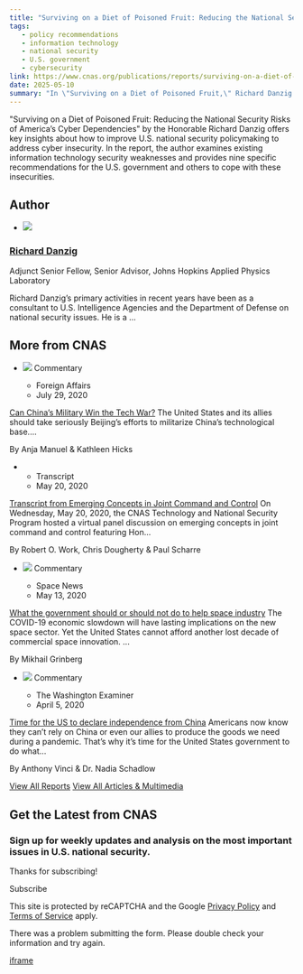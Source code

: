 ```yaml
---
title: "Surviving on a Diet of Poisoned Fruit: Reducing the National Security Risks of America’s Cyber Dependencies | CNAS"
tags:
   - policy recommendations
   - information technology
   - national security
   - U.S. government
   - cybersecurity
link: https://www.cnas.org/publications/reports/surviving-on-a-diet-of-poisoned-fruit-reducing-the-national-security-risks-of-americas-cyber-dependencies
date: 2025-05-10
summary: "In \"Surviving on a Diet of Poisoned Fruit,\" Richard Danzig identifies critical vulnerabilities in U.S. cybersecurity postures and proposes nine actionable recommendations for enhancing national security. His analysis underscores the urgency of addressing these persistent weaknesses, considering the escalating sophistication of cyber threats. Danzig’s insights aim to inform policymakers on bolstering resilience against cyber dependencies, aligning technological strategies with national defense imperatives. This report serves as a vital resource for understanding the intersection of cybersecurity and national security policy development."
---
```


"Surviving on a Diet of Poisoned Fruit: Reducing the National Security Risks of America’s Cyber Dependencies" by the Honorable Richard Danzig offers key insights about how to improve U.S. national security policymaking to address cyber insecurity. In the report, the author examines existing information technology security weaknesses and provides nine specific recommendations for the U.S. government and others to cope with these insecurities.

## Author

- ![](https://s3.us-east-1.amazonaws.com/files.cnas.org/thumbnails/_240xAUTO_crop_center-center_none/DanzigR_WEB_square.jpg)

### [Richard Danzig](https://www.cnas.org/people/richard-j-danzig)


Adjunct Senior Fellow, Senior Advisor, Johns Hopkins Applied Physics Laboratory

Richard Danzig’s primary activities in recent years have been as a consultant to U.S. Intelligence Agencies and the Department of Defense on national security issues. He is a ...



## More from CNAS

- [![](https://s3.us-east-1.amazonaws.com/files.cnas.org/hero/_400x267_crop_center-center_none/China-AI-Cyber-Hero-Getty-min.jpg)](https://www.cnas.org/publications/commentary/can-chinas-military-win-the-tech-war) Commentary


  - Foreign Affairs
  - July 29, 2020

[Can China’s Military Win the Tech War?](https://www.cnas.org/publications/commentary/can-chinas-military-win-the-tech-war)
The United States and its allies should take seriously Beijing’s efforts to militarize China’s technological base....


By
Anja Manuel & Kathleen Hicks

- - Transcript
  - May 20, 2020

[Transcript from Emerging Concepts in Joint Command and Control](https://www.cnas.org/publications/transcript/transcript-from-emerging-concepts-in-joint-command-and-control)
On Wednesday, May 20, 2020, the CNAS Technology and National Security Program hosted a virtual panel discussion on emerging concepts in joint command and control featuring Hon...


By
Robert O. Work, Chris Dougherty & Paul Scharre

- [![](https://s3.us-east-1.amazonaws.com/files.cnas.org/hero/_400x267_crop_center-center_none/Planet-Labs-Dove-Space-Satellites-Getty-Header.png)](https://www.cnas.org/publications/commentary/what-the-government-should-or-should-not-do-to-help-space-industry) Commentary


  - Space News
  - May 13, 2020

[What the government should or should not do to help space industry](https://www.cnas.org/publications/commentary/what-the-government-should-or-should-not-do-to-help-space-industry)
The COVID-19 economic slowdown will have lasting implications on the new space sector. Yet the United States cannot afford another lost decade of commercial space innovation. ...


By
Mikhail Grinberg

- [![](https://s3.us-east-1.amazonaws.com/files.cnas.org/hero/_400x267_crop_center-center_none/Us_China_flag_Getty-Images-min.jpg)](https://www.cnas.org/publications/commentary/time-for-the-us-to-declare-independence-from-china) Commentary


  - The Washington Examiner
  - April 5, 2020

[Time for the US to declare independence from China](https://www.cnas.org/publications/commentary/time-for-the-us-to-declare-independence-from-china)
Americans now know they can’t rely on China or even our allies to produce the goods we need during a pandemic. That’s why it’s time for the United States government to do what...


By
Anthony Vinci & Dr. Nadia Schadlow

[View All Reports](https://www.cnas.org/reports) [View All Articles & Multimedia](https://www.cnas.org/articles-multimedia)

## Get the Latest from CNAS

### Sign up for weekly updates and analysis on the most important issues in U.S. national security.

Thanks for subscribing!

Subscribe

This site is protected by reCAPTCHA and the Google
[Privacy Policy](https://policies.google.com/privacy) and
[Terms of Service](https://policies.google.com/terms) apply.


There was a problem submitting the form. Please double check your information and try again.

[iframe](https://www.google.com/recaptcha/api2/anchor?ar=1&k=6LdYExsqAAAAAIQrguiy7V0Mzf19k4izriCKzUBJ&co=aHR0cHM6Ly93d3cuY25hcy5vcmc6NDQz&hl=en&v=Hi8UmRMnhdOBM3IuViTkapUP&size=invisible&cb=kalqznv7ru1z)
